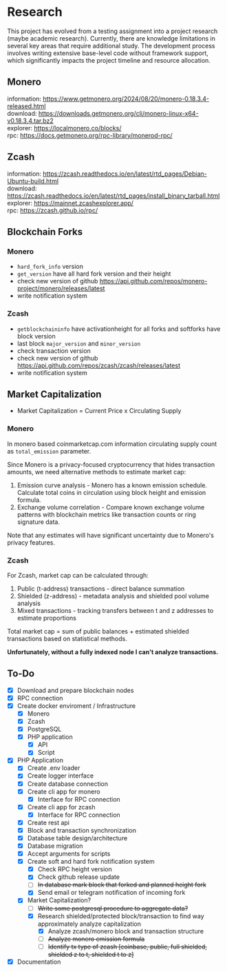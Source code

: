 # Research
This project has evolved from a testing assignment into a project research (maybe academic research). Currently, there are knowledge limitations in several key areas that require additional study. The development process involves writing extensive base-level code without framework support, which significantly impacts the project timeline and resource allocation.

## Monero
information: https://www.getmonero.org/2024/08/20/monero-0.18.3.4-released.html  
download: https://downloads.getmonero.org/cli/monero-linux-x64-v0.18.3.4.tar.bz2  
explorer: https://localmonero.co/blocks/  
rpc: https://docs.getmonero.org/rpc-library/monerod-rpc/

## Zcash
information: https://zcash.readthedocs.io/en/latest/rtd_pages/Debian-Ubuntu-build.html  
download: https://zcash.readthedocs.io/en/latest/rtd_pages/install_binary_tarball.html  
explorer: https://mainnet.zcashexplorer.app/  
rpc: https://zcash.github.io/rpc/

## Blockchain Forks
### Monero
- `hard_fork_info` version
- `get_version` have all hard fork version and their height
- check new version of github https://api.github.com/repos/monero-project/monero/releases/latest
- write notification system

### Zcash
- `getblockchaininfo` have activationheight for all forks and softforks have block version
- last block `major_version` and `minor_version `
- check transaction version
- check new version of github https://api.github.com/repos/zcash/zcash/releases/latest
- write notification system

## Market Capitalization
- Market Capitalization = Current Price x Circulating Supply

### Monero
In monero based coinmarketcap.com information circulating supply count as `total_emission` parameter.

Since Monero is a privacy-focused cryptocurrency that hides transaction amounts, we need alternative methods to estimate market cap:
1. Emission curve analysis - Monero has a known emission schedule. Calculate total coins in circulation using block height and emission formula.
2. Exchange volume correlation - Compare known exchange volume patterns with blockchain metrics like transaction counts or ring signature data.  

Note that any estimates will have significant uncertainty due to Monero's privacy features.

### Zcash
For Zcash, market cap can be calculated through:

1. Public (t-address) transactions - direct balance summation
2. Shielded (z-address) - metadata analysis and shielded pool volume analysis
3. Mixed transactions - tracking transfers between t and z addresses to estimate proportions

Total market cap = sum of public balances + estimated shielded transactions based on statistical methods.

**Unfortunately, without a fully indexed node I can't analyze transactions.**

## To-Do
- [x] Download and prepare blockchain nodes  
- [x] RPC connection
- [x] Create docker enviroment / Infrastructure
    - [x] Monero
    - [x] Zcash
    - [x] PostgreSQL
    - [x] PHP application
        - [x] API
        - [x] Script
- [x] PHP Application
    - [x] Create .env loader
    - [x] Create logger interface
    - [x] Create database connection
    - [x] Create cli app for monero
        - [x] Interface for RPC connection
    - [x] Create cli app for zcash
        - [x] Interface for RPC connection
    - [x] Create rest api
    - [x] Block and transaction synchronization
    - [x] Database table design/architecture
    - [x] Database migration
    - [x] Accept arguments for scripts
    - [x] Create soft and hard fork notification system
        - [x] Check RPC height version
        - [x] Check github release update
        - [ ] ~~In database mark block that forked and planned height fork~~
        - [x] Send email or telegram notification of incoming fork
    - [x] Market Capitalization?
        - [ ] ~~Write some postgresql procedure to aggregate data?~~
        - [x] Research shielded/protected block/transaction to find way approximately analyze capitalization
            - [x] Analyze zcash/monero block and transaction structure
            - [ ] ~~Analyze monero emission formula~~
            - [ ] ~~Identify tx type of zcash [coinbase, public, full shielded, shielded z to t, shielded t to z]~~
- [x] Documentation